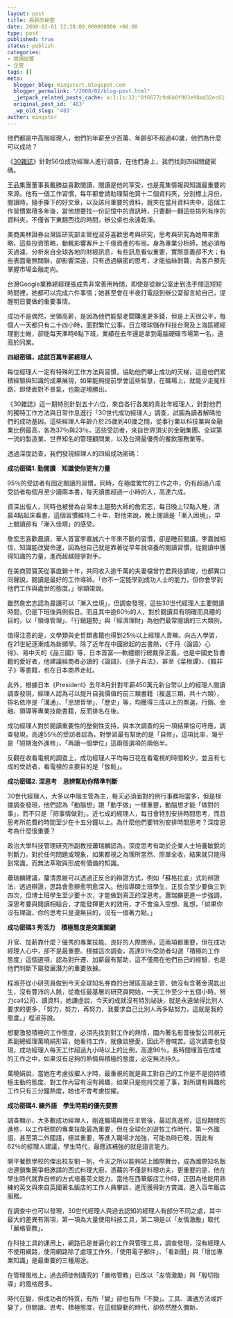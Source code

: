 ```yaml
---
layout: post
title: 高薪的秘密
date: 2008-02-01 12:38:00.000000000 +08:00
type: post
published: true
status: publish
categories:
- 閱讀迴響
- 企管
tags: []
meta:
  blogger_blog: mingstert.blogspot.com
  blogger_permalink: "/2008/02/blog-post.html"
  _jetpack_related_posts_cache: a:1:{s:32:"8f6677c9d6b0f903e98ad32ec61f8deb";a:2:{s:7:"expires";i:1453386751;s:7:"payload";a:3:{i:0;a:1:{s:2:"id";i:137;}i:1;a:1:{s:2:"id";i:42;}i:2;a:1:{s:2:"id";i:43;}}}}
  original_post_id: '483'
  _wp_old_slug: '483'
author: mingster
---
```

<p>他們都是中高階經理人，他們的年薪至少百萬、年齡卻不超過40歲，他們為什麼可以成功？</p>
<p>《<a href="http://forum.30.com.tw/Board/show.aspx?go=1028" target="_blank">30雜誌</a>》針對56位成功經理人進行調查，在他們身上，我們找到四組關鍵密碼。</p>
<p>王品集團董事長戴勝益喜歡閱讀，閱讀是他的享受，也是蒐集情報與知識最重要的來源。他有一個工作習慣，每年都會請助理幫他買十二個資料夾，分別標上月份，閱讀時，隨手撕下的好文章，以及該月重要的資料，就夾在當月資料夾中，這個工作習慣累積多年後，當他想要找一份記憶中的資訊時，只要翻一翻這些排列有序的資料夾，不僅省下東翻西找的時間，辦公桌也永遠乾淨。</p>
<p>美商美林證券台灣區研究部主管程淑芬喜歡思考與研究，思考與研究為她帶來策略，這些投資策略，動輒影響客戶上千億資產的布局。身為專業分析師，她必須每天過濾、分析來自全球各地的財經訊息，有些訊息看似重要，實際意義卻不大；有些表面毫無關聯，卻影響深遠，只有透過縝密的思考，才能抽絲剝繭，為客戶預先掌握市場金融走向。</p>
<p>台灣Google業務總經理張成秀非常善用時間，即使是從辦公室走到洗手間這短短時間裡，她都可以完成六件事情；她甚至會在半夜打電話到辦公室留言給自己，提醒明日要做的重要事情。</p>
<p>成功不是偶然，坐領高薪，是因為他們能幫老闆賺進更多錢，但是上天很公平，每個人一天都只有二十四小時，面對繁忙公事，日立環球儲存科技台灣及上海區總經理劉士維，卻能每天準時6點下班，業績在去年還是拿到電腦硬碟市場第一名，遠高於同業。</p>
<p><span style="font-weight:bold;">四組密碼，成就百萬年薪經理人</span></p>
<p>每位經理人一定有特殊的工作方法與習慣，協助他們攀上成功的天梯，這是他們累積經驗與知識的成果展現，如果能夠提前學會這些智慧，在職場上，就能少走冤枉路，即使面對不景氣，也能逆境勝出。</p>
<p>《30雜誌》這一期特別針對五十六位，來自各行各業的青壯年經理人，針對他們的獨特工作方法與日常作息進行「30世代成功經理人」調查，試圖為讀者解碼他們的成功基因。這些經理人年齡介於25歲到40歲之間，從事行業以科技業與金融業比例最高，各為37％與23％，這些受訪者，來自世界頂尖的金融集團、全球第一流的製造業、世界知名的管理顧問業，以及台灣最優秀的餐飲服務業等。</p>
<p>透過深度訪查，我們發現經理人的四組成功密碼：</p>
<p><span style="font-weight:bold;">成功密碼1. 勤閱讀　知識使你更有力量</span></p>
<p>95％的受訪者有固定閱讀的習慣，同時，在極度繁忙的工作之中，仍有超過八成受訪者<span class="highlight">每個月至少讀兩本書，每天讀書超過一小時</span>的人，高達六成。</p>
<p>資深出版人，同時也被譽為台灣本土趨勢大師的詹宏志，每日晚上12點入睡，清晨4點起床看書，這個習慣維持二十年，對他來說，晚上閱讀是「漸入困境」，早上閱讀卻有「漸入佳境」的感受。</p>
<p>詹宏志喜歡晨讀，華人首富李嘉誠六十年來不斷的習慣，卻是睡前閱讀。李嘉誠相信，<span class="highlight">知識能改變命運</span>，因為他自己就是靠著從早年就培養的閱讀習慣，從閱讀中獲得知識的力量，進而超越競爭對手。</p>
<p>在美商賀寶芙從事直銷十年，共同收入逾千萬的夫妻檔曾竹君與徐顗竣，也都異口同聲說，閱讀是最好的工作導師。「<span class="highlight">你不一定能學到成功人士的能力，但你會學到他們工作與處世的態度。</span>」徐顗竣說。</p>
<p>雖然詹宏志認為晨讀可以「漸入佳境」，但調查發現，這些30世代經理人主要閱讀時間，仍是下班後與例假日。而且其中逾60％的人，對於閱讀具有明確而具體的目的，以「領導管理」、「行銷趨勢」與「經濟理財」為他們最常閱讀的三大類別。</p>
<p>值得注意的是，文學類與史哲類書籍也得到25％以上經理人青睞。向古人學習，在21世紀逐漸成為新顯學。除了近年在中國掀起的古書熱，《于丹〈論語〉心得》、易中天的《品三國》等，日本首富──軟體銀行總裁孫正義，也是中國史哲書籍的愛好者，他建議經商者必讀的《論語》、《孫子兵法》，甚至《菜根譚》、《韓非子》等書籍，也在日本商界走紅。</p>
<p>此外，根據日本《President》去年8月針對年薪450萬元新台幣以上的經理人閱讀調查發現，經理人認為可以提升自我價值的前三類書籍（複選三類，共十六類），<span class="highlight">排名依序是「溝通」、「思想哲學」、「歷史」等，均獲得三成以上的票選，行銷、金融、領導等專業技能書籍，反而排名在後</span>。</p>
<p>成功經理人對於閱讀重要性的壓倒性支持，與本次調查的另一項結果恰可呼應，調查發現，高達55％的受訪者認為，對學習最有幫助的是「自修」，這項比率，幾乎是「短期海外進修」、「再讀一個學位」這兩個選項的兩倍半。</p>
<p>反觀在收看電視的調查上，成功經理人平均每日花在看電視的時間較少，並且有七成的受訪者，看電視的主要目的是「放鬆」。</p>
<p><span style="font-weight:bold;">成功密碼2. 深思考　思辨幫助你精準判斷</span></p>
<p>30世代經理人，大多以中階主管為主，每天必須面對的例行事務相當多，但是根據調查發現，他們認為<span class="highlight">「動腦想」跟「動手做」一樣重要，動腦想才能「做對的事」，而不只是「把事情做對」</span>。近七成的經理人，每日會特別安排時間思考，而且思考所花費的時間至少在十五分鐘以上。為什麼他們要特別安排時間思考？深度思考為什麼很重要？</p>
<p>政治大學科技管理研究所副教授蕭瑞麟認為，深度思考有助於企業人士培養敏銳的判斷力，對於任何問題或現象，如果都視之為理所當然、照單全收，結果就只能得到常識，而無法萃取與形成有價值的知識。</p>
<p>蕭瑞麟建議，釐清思維可以透過正反合的辯證方式，例如「蘇格拉底」式的辨證法，透過辯證，思路會愈辯愈明愈深入。他指導碩士班學生，正反合至少要做三到四次，但博士班學生至少要十次，才能做到真正的深思考。蕭瑞麟更進一步強調，深思考要與閱讀相結合，才能發揮更大的效用，才不會淪入空想、亂想，「如果你沒有理論，你的思考只是漫無目的，沒有一個著力點。」</p>
<p><span style="font-weight:bold;">成功密碼3 秀活力　積極態度是突圍關鍵</span></p>
<p>升官、加薪靠什麼？優秀的專業技能、良好的人際關係，這兩項都重要，但在成功經理人心中，卻不是最重要。根據這次調查，高達91％受訪者勾選<span class="highlight">「積極的工作態度」這個選項，認為對升遷、加薪最有幫助，這不僅用在他們自己的經驗，也是他們判斷下屬發展潛力的重要依據。</span></p>
<p>程淑芬從小研究員做到今天全球知名券商的台灣區高級主管，她沒有含著金湯匙出生，沒有豐沛的人脈，從擔任最基層的研究員開始，一天工作至少十五個小時。努力call公司、讀資料，她謙虛說，今天的成就沒有特別祕訣，就是永遠做得比別人要求的更多，「努力，努力，再努力，我要求自己比別人再多點努力，這就是我的態度。」程淑芬說。</p>
<p><span class="highlight">想要激發積極的工作態度，必須先找到對工作的熱情</span>，國內著名影音後製公司視元素副總經理萬曉娟形容，她看待工作，就像談戀愛，因此不會喊苦。這次調查也發現，成功經理人每天工作超過九小時以上的比例，高達96％，長時間埋首在成堆的工作之中，如果沒有足夠的熱情與積極的態度，必定無法持久。</p>
<p>萬曉娟說，當她在考慮拔擢人才時，最重視的就是員工<span class="highlight">對自己的工作是不是抱持積極主動的態度、對工作內容有沒有興趣</span>，如果只是抱持交差了事，對所謂有興趣的工作只有三分鐘熱度，她也不會考慮拔擢。</p>
<p><span style="font-weight:bold;">成功密碼4. 練外語　學生時期的優先要務</span></p>
<p>調查顯示，大多數成功經理人，剛進職場與擔任主管後，最認真進修，這段期間的進修，以工作相關的專業技能最為重要，但在全球化的遊牧工作時代，第一外國語，甚至第二外國語，極其重要，等進入職場才加強，可能為時已晚，因此有62％的經理人建議，學生時代，最應該補強的就是語言能力。</p>
<p>開平餐飲學校的傑出校友劉一帆，今天之所以能夠站上國際舞台，成為國際知名飯店連鎖集團爭相邀請的西式料理大廚，憑藉的不僅是料理功夫，更重要的是，他在學生時代就靠自修的方式培養英文能力。當他在西華飯店工作時，正因為他能用熟練的英文與來自英國著名飯店的工作人員攀談，進而獲得對方賞識，進入百年飯店服務。</p>
<p>在調查中也可以發現，<span class="highlight">30世代經理人與過去認知的經理人有部分不同之處，其中最大的差異有兩項，第一項為大量使用科技工具，第二項是以「友情激勵」取代「嚴格管教」</span>。</p>
<p>在科技工具的運用上，網路已是普遍化的工作與管理工具，調查發現，沒有經理人不使用網路，使用網路除了處理工作外，「使用電子郵件」、「看新聞」與「增加專業知識」是最重要的三種用途。</p>
<p>在管理風格上，過去師徒制講究的「嚴格管教」已改以「友情激勵」與「殷切指導」的風格居多。</p>
<p>時代在變，但成功者的特質，有所「變」卻也有所「不變」。工具、溝通方法或許變了，但閱讀、思考、積極態度，在這個變動的時代，卻依然歷久彌新。</p>
